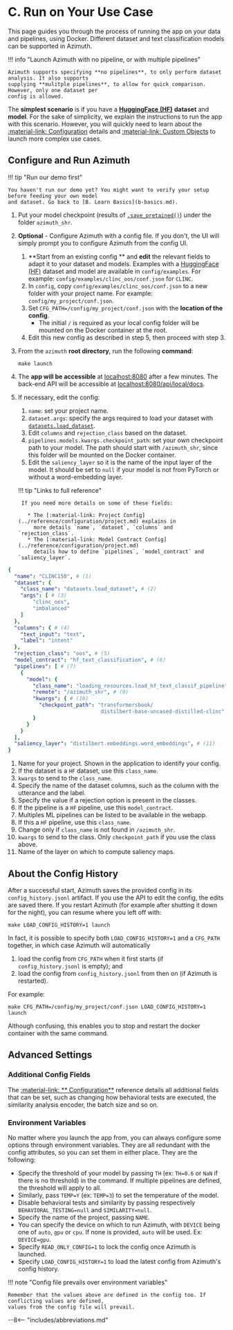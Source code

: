 # C. Run on Your Use Case

This page guides you through the process of running the app on your data and pipelines, using
Docker. Different dataset and text classification models can be supported in Azimuth.

!!! info "Launch Azimuth with no pipeline, or with multiple pipelines"

    Azimuth supports specifying **no pipelines**, to only perform dataset analysis. It also supports
    supplying **mulitple pipelines**, to allow for quick comparison. However, only one dataset per
    config is allowed.

The **simplest scenario** is if you have a [**HuggingFace (HF)**](http://www.huggingface.co)
**dataset** and **model**. For the sake of simplicity, we explain the instructions to run the app
with this scenario. However, you will quickly need to learn about
the [:material-link: Configuration](../reference/configuration/index.md) details
and [:material-link: Custom Objects](../reference/custom-objects/index.md) to launch more complex
use cases.

## Configure and Run Azimuth

!!! tip "Run our demo first"

    You haven't run our demo yet? You might want to verify your setup before feeding your own model
    and dataset. Go back to [B. Learn Basics](b-basics.md).

1. Put your model checkpoint (results
   of [`.save_pretained()`](https://huggingface.co/docs/transformers/main_classes/model#transformers.PreTrainedModel.save_pretrained))
   under the folder `azimuth_shr`.
2. **Optional** - Configure Azimuth with a config file. If you don't, the UI will simply prompt you to configure Azimuth from the config UI.
    1. **Start from an existing config ** and **edit** the relevant fields to adapt it to your dataset and
        models. Examples with a [HuggingFace (HF)](http://www.huggingface.co)
        dataset and model are available in `config/examples`. For example: `config/examples/clinc_oos/conf.json` for `CLINC`.
    2. In `config`, copy `config/examples/clinc_oos/conf.json` to a new folder with your project
        name. For example: `config/my_project/conf.json`.
    3. Set `CFG_PATH=/config/my_project/conf.json` with the **location of the config**.
        * The initial `/` is required as your local config folder will be mounted on the Docker
          container at the root.
    4. Edit this new config as described in step 5, then proceed with step 3.
3. From the `azimuth` **root directory**, run the following **command**:
    ```
    make launch
    ```
4. The **app will be accessible** at [localhost:8080](http://localhost:8080) after a few minutes.
    The back-end API will be accessible at [localhost:8080/api/local/docs](http://localhost:8080/api/local/docs).
5. If necessary, edit the config:
    1. `name`: set your project name.
    2. `dataset.args`: specify the args required to load your dataset
       with [`datasets.load_dataset`](https://huggingface.co/docs/datasets/loading).
    3. Edit `columns` and `rejection_class` based on the dataset.
    4. `pipelines.models.kwargs.checkpoint_path`: set your own checkpoint path to your model. The
       path should start with `/azimuth_shr`, since this folder will be mounted on the Docker container.
    5. Edit the `saliency_layer` so it is the name of the input layer of the model. It should be set
       to `null` if your model is not from PyTorch or without a word-embedding layer.

    !!! tip "Links to full reference"

        If you need more details on some of these fields:

          * The [:material-link: Project Config](../reference/configuration/project.md) explains in
            more details `name`, `dataset`, `columns` and `rejection_class`.
          * The [:material-link: Model Contract Config](../reference/configuration/project.md)
            details how to define `pipelines`, `model_contract` and `saliency_layer`.

```yaml
{
  "name": "CLINC150", # (1)
  "dataset": {
    "class_name": "datasets.load_dataset", # (2)
    "args": [ # (3)
        "clinc_oos",
        "imbalanced"
    ]
  },
  "columns": { # (4)
    "text_input": "text",
    "label": "intent"
  },
  "rejection_class": "oos", # (5)
  "model_contract": "hf_text_classification", # (6)
  "pipelines": [ # (7)
    {
      "model": {
        "class_name": "loading_resources.load_hf_text_classif_pipeline", # (8)
        "remote": "/azimuth_shr", # (9)
        "kwargs": { # (10)
          "checkpoint_path": "transformersbook/
                              distilbert-base-uncased-distilled-clinc"
        }
      }
    }
  ],
  "saliency_layer": "distilbert.embeddings.word_embeddings", # (11)
}
```

1. Name for your project. Shown in the application to identify your config.
2. If the dataset is a `HF` dataset, use this `class_name`.
3. `kwargs` to send to the `class_name`.
4. Specify the name of the dataset columns, such as the column with the utterance and the label.
5. Specify the value if a rejection option is present in the classes.
6. If the pipeline is a `HF` pipeline, use this `model_contract`.
7. Multiples ML pipelines can be listed to be available in the webapp.
8. If this a `HF` pipeline, use this `class_name`.
9. Change only if `class_name` is not found in `/azimuth_shr`.
10. `kwargs` to send to the class. Only `checkpoint_path` if you use the class above.
11. Name of the layer on which to compute saliency maps.

## About the Config History

After a successful start, Azimuth saves the provided config in its `config_history.jsonl` artifact. If you use the API to edit the config, the edits are saved there. If you restart Azimuth (for example after shutting it down for the night), you can resume where you left off with:
```shell
make LOAD_CONFIG_HISTORY=1 launch
```
In fact, it is possible to specify both `LOAD_CONFIG_HISTORY=1` and a `CFG_PATH` together, in which case Azimuth will automatically

1. load the config from `CFG_PATH` when it first starts (if `config_history.jsonl` is empty); and
2. load the config from `config_history.jsonl` from then on (if Azimuth is restarted).

For example:
```shell
make CFG_PATH=/config/my_project/conf.json LOAD_CONFIG_HISTORY=1 launch
```
Although confusing, this enables you to stop and restart the docker container with the same command.

## Advanced Settings

### Additional Config Fields

The [:material-link: **
Configuration**](../reference/configuration/index.md) reference details all additional fields that
can be set, such as changing how behavioral tests are executed, the similarity analysis encoder, the
batch size and so on.

### Environment Variables

No matter where you launch the app from, you can always configure some options through environment
variables. They are all redundant with the config attributes, so you can set them in either place.
They are the following:

* Specify the threshold of your model by passing `TH` (ex: `TH=0.6` or `NaN` if there is no
  threshold) in the command. If multiple pipelines are defined, the threshold will apply to all.
* Similarly, pass `TEMP=Y` (ex: `TEMP=3`) to set the temperature of the model.
* Disable behavioral tests and similarity by passing respectively `BEHAVIORAL_TESTING=null` and
  `SIMILARITY=null`.
* Specify the name of the project, passing `NAME`.
* You can specify the device on which to run Azimuth, with `DEVICE` being one of `auto`, `gpu` or `cpu`. If
  none is provided, `auto` will be used. Ex: `DEVICE=gpu`.
* Specify `READ_ONLY_CONFIG=1` to lock the config once Azimuth is launched.
* Specify `LOAD_CONFIG_HISTORY=1` to load the latest config from Azimuth's config history.

!!! note "Config file prevails over environment variables"

    Remember that the values above are defined in the config too. If conflicting values are defined,
    values from the config file will prevail.

--8<-- "includes/abbreviations.md"
